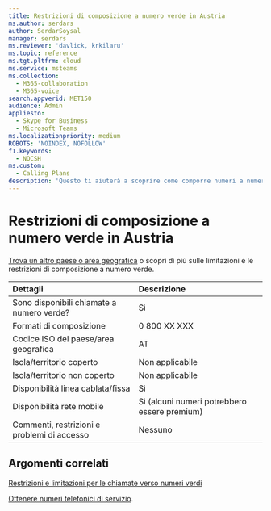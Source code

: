 ```yaml
---
title: Restrizioni di composizione a numero verde in Austria
ms.author: serdars
author: SerdarSoysal
manager: serdars
ms.reviewer: 'davlick, krkilaru'
ms.topic: reference
ms.tgt.pltfrm: cloud
ms.service: msteams
ms.collection:
  - M365-collaboration
  - M365-voice
search.appverid: MET150
audience: Admin
appliesto:
  - Skype for Business
  - Microsoft Teams
ms.localizationpriority: medium
ROBOTS: 'NOINDEX, NOFOLLOW'
f1.keywords:
  - NOCSH
ms.custom:
  - Calling Plans
description: 'Questo ti aiuterà a scoprire come comporre numeri a numero verde in ogni paese/area geografica. Dopo aver selezionato il paese o l''area geografica, verrà visualizzata una pagina specifica del paese che contiene dettagli specifici, restrizioni e limiti per la disponibilità di servizi gratuiti in cui è disponibile il servizio a pagamento. Il formato o i formati di composizione mostrano i codici di accesso necessari in ogni paese o area geografica per comporre il numero verde.'
---
```


# <a name="toll-free-dialing-restrictions-in-austria"></a>Restrizioni di composizione a numero verde in Austria

[Trova un altro paese o area geografica](../toll-free-dialing-limitations-and-restrictions.md) o scopri di più sulle limitazioni e le restrizioni di composizione a numero verde.


|**Dettagli**|**Descrizione**|
|:-----|:-----|
|Sono disponibili chiamate a numero verde?  <br/> |Sì  <br/> |
|Formati di composizione  <br/> | 0 800 XX XXX <br>|
|Codice ISO del paese/area geografica  <br/> |AT  <br/> |
|Isola/territorio coperto  <br/> |Non applicabile  <br/> |
|Isola/territorio non coperto  <br/> | Non applicabile  <br/>  |
|Disponibilità linea cablata/fissa  <br/> |Sì  <br/> |
|Disponibilità rete mobile  <br/> | Sì (alcuni numeri potrebbero essere premium) <br/> |
|Commenti, restrizioni e problemi di accesso  <br/> |Nessuno  <br/> |

## <a name="related-topics"></a>Argomenti correlati

[Restrizioni e limitazioni per le chiamate verso numeri verdi](../toll-free-dialing-limitations-and-restrictions.md)

[Ottenere numeri telefonici di servizio](../getting-service-phone-numbers.md).